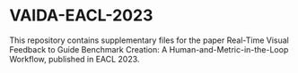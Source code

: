 # VAIDA-EACL-2023
This repository contains supplementary files for the paper Real-Time Visual Feedback to Guide Benchmark Creation: A Human-and-Metric-in-the-Loop Workflow, published in EACL 2023.
